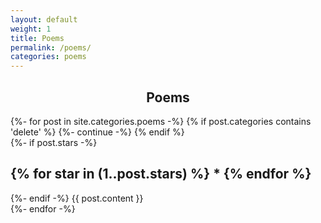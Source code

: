 ```yaml
---
layout: default
weight: 1
title: Poems
permalink: /poems/
categories: poems
---
```


<h2 style="text-align: center;">Poems</h2>
{%- for post in site.categories.poems -%}
  {% if post.categories contains 'delete' %}
    {%- continue -%}
  {% endif %}
  <div class="post-data">
    {%- if post.stars -%}
      <h2 class="stars-field">
        {% for star in (1..post.stars) %}
          *
        {% endfor %}
      </h2>
    {%- endif -%}
    {{ post.content }}
  </div>
{%- endfor -%}
